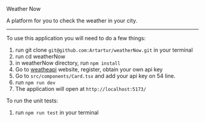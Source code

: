 Weather Now

A platform for you to check the weather in your city.

---

To use this application you will need to do a few things:

1. run git clone `git@github.com:Artartur/weatherNow.git` in your terminal
2. run cd weatherNow
3. in weatherNow directory, run `npm install`
4. Go to [weatheapi](https://www.weatherapi.com/) website, register, obtain your own api key
5. Go to `src/components/Card.tsx` and add your api key on 54 line.
6. run `npm run dev`
7. The application will open at `http://localhost:5173/`

To run the unit tests:

1. run `npm run test` in your terminal
